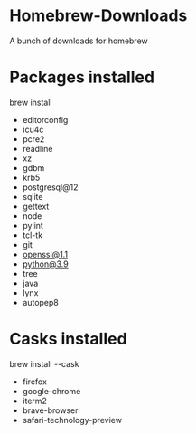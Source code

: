 # Homebrew-Downloads
A bunch of downloads for homebrew


# Packages installed
brew install
- editorconfig
- icu4c
- pcre2
- readline
- xz
- gdbm
- krb5
- postgresql@12
- sqlite
- gettext
- node
- pylint
- tcl-tk
- git
- openssl@1.1
- python@3.9
- tree
- java
- lynx
- autopep8

# Casks installed
brew install --cask
- firefox
- google-chrome
- iterm2
- brave-browser
- safari-technology-preview
